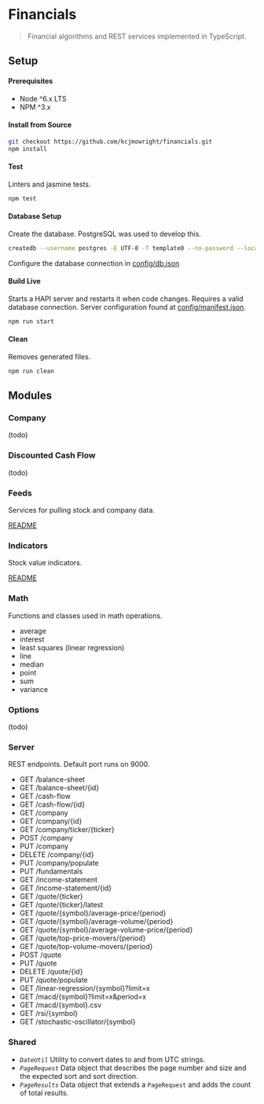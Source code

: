 Financials
=============

> Financial algorithms and REST services implemented in TypeScript.

## Setup

#### Prerequisites

* Node ^6.x LTS
* NPM ^3.x

#### Install from Source

```sh
git checkout https://github.com/kcjmowright/financials.git
npm install
```

#### Test

Linters and jasmine tests.

```sh
npm test
```

#### Database Setup

Create the database.  PostgreSQL was used to develop this.

```sh
createdb --username postgres -E UTF-8 -T template0 --no-password --locale C financials
```

Configure the database connection in [config/db.json](config/db.json)

#### Build Live

Starts a HAPI server and restarts it when code changes.  Requires a valid database connection.
Server configuration found at [config/manifest.json](config/manifest.json).

```sh
npm run start
```

#### Clean

Removes generated files.

```sh
npm run clean
```

## Modules

### Company

(todo)

### Discounted Cash Flow

(todo)

### Feeds

Services for pulling stock and company data.

[README](src/server/feeds/README.md)

### Indicators

Stock value indicators.

[README](src/indicators/README.md)

### Math

Functions and classes used in math operations.

- average
- interest
- least squares (linear regression)
- line
- median
- point
- sum
- variance

### Options

(todo)

### Server

REST endpoints.  Default port runs on 9000.

* GET /balance-sheet
* GET /balance-sheet/{id}
* GET /cash-flow
* GET /cash-flow/{id}
* GET /company
* GET /company/{id}
* GET /company/ticker/{ticker}
* POST /company
* PUT /company
* DELETE /company/{id}
* PUT /company/populate
* PUT /fundamentals
* GET /income-statement
* GET /income-statement/{id}
* GET /quote/{ticker}
* GET /quote/{ticker}/latest
* GET /quote/{symbol}/average-price/{period}
* GET /quote/{symbol}/average-volume/{period}
* GET /quote/{symbol}/average-volume-price/{period}
* GET /quote/top-price-movers/{period}
* GET /quote/top-volume-movers/{period}
* POST /quote
* PUT /quote
* DELETE /quote/{id}
* PUT /quote/populate
* GET /linear-regression/{symbol}?limit=x
* GET /macd/{symbol}?limit=x&period=x
* GET /macd/{symbol}.csv
* GET /rsi/{symbol}
* GET /stochastic-oscillator/{symbol}


### Shared

- *`DateUtil`* Utility to convert dates to and from UTC strings.
- *`PageRequest`* Data object that describes the page number and size and the expected sort and sort direction.
- *`PageResults`* Data object that extends a `PageRequest` and adds the count of total results.




